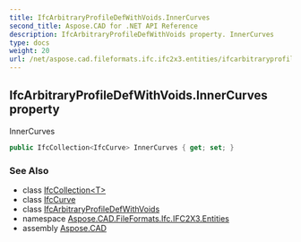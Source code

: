 ```yaml
---
title: IfcArbitraryProfileDefWithVoids.InnerCurves
second_title: Aspose.CAD for .NET API Reference
description: IfcArbitraryProfileDefWithVoids property. InnerCurves
type: docs
weight: 20
url: /net/aspose.cad.fileformats.ifc.ifc2x3.entities/ifcarbitraryprofiledefwithvoids/innercurves/
---
```

## IfcArbitraryProfileDefWithVoids.InnerCurves property

InnerCurves

```csharp
public IfcCollection<IfcCurve> InnerCurves { get; set; }
```

### See Also

* class [IfcCollection&lt;T&gt;](../../../aspose.cad.fileformats.ifc/ifccollection-1/)
* class [IfcCurve](../../ifccurve/)
* class [IfcArbitraryProfileDefWithVoids](../)
* namespace [Aspose.CAD.FileFormats.Ifc.IFC2X3.Entities](../../ifcarbitraryprofiledefwithvoids/)
* assembly [Aspose.CAD](../../../)


